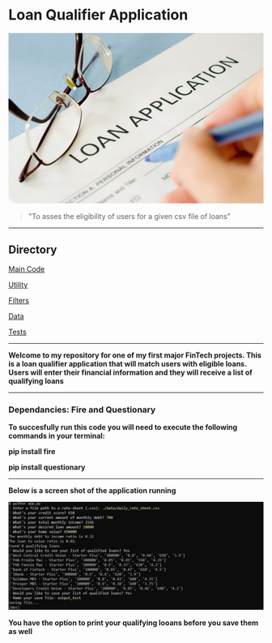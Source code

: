 # Loan Qualifier Application
![Loan application image](images/Benefits-of-short-term-loans.jpg)

>"To asses the eligibility of users for a given csv file of loans"

---
## Directory
[Main Code](Starter_Code/qualifier/app.py)

[Utility](Starter_Code/qualifier/utils)

[Filters](Starter_Code/qualifier/filters)

[Data](Starter_Code/qualifier/data)

[Tests](Starter_Code/qualifier/tests/test_qualifier.py)

---
**Welcome to my repository for one of my first major FinTech projects.
This is a loan qualifier application that will match users with eligible loans.
Users will enter their financial information and they will receive a list of qualifying loans**

---
### Dependancies: Fire and Questionary
**To succesfully run this code you will need to execute the following commands in your terminal:**

**pip install fire**

**pip install questionary**

---
**Below is a screen shot of the application running**

![Application Running](images/Capture.JPG)

**You have the option to print your qualifying looans before you save them as well**

